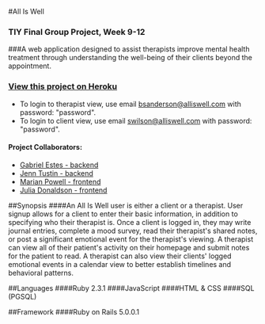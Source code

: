#All Is Well
### TIY Final Group Project, Week 9-12

###A web application designed to assist therapists improve mental health treatment through understanding the well-being of their clients beyond the appointment.

### [View this project on Heroku](https://all-is-well.herokuapp.com/)
* To login to therapist view, use email bsanderson@alliswell.com with password: "password".
* To login to client view, use email swilson@alliswell.com with password: "password".

#### Project Collaborators:
* [Gabriel Estes - backend](https://github.com/gabrielestes)
* [Jenn Tustin - backend](https://github.com/jennt)
* [Marian Powell - frontend](https://github.com/mbp469)
* [Julia Donaldson - frontend](https://github.com/donaldsonjulia)

##Synopsis
####An All Is Well user is either a client or a therapist. User signup allows for a client to enter their basic information, in addition to specifying who their therapist is. Once a client is logged in, they may write journal entries, complete a mood survey, read their therapist's shared notes, or post a significant emotional event for the therapist's viewing. A therapist can view all of their patient's activity on their homepage and submit notes for the patient to read. A therapist can also view their clients' logged emotional events in a calendar view to better establish timelines and behavioral patterns.

##Languages
####Ruby 2.3.1
####JavaScript
####HTML & CSS
####SQL (PGSQL)

##Framework
####Ruby on Rails 5.0.0.1



